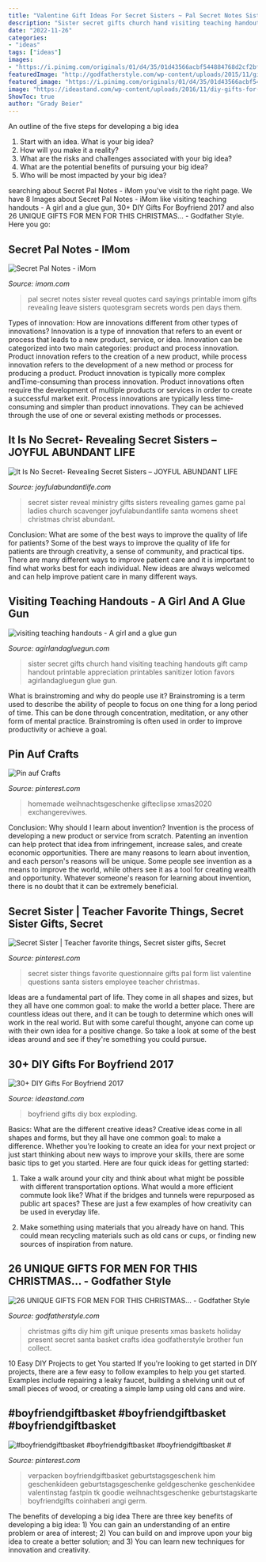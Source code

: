 ```yaml
---
title: "Valentine Gift Ideas For Secret Sisters ~ Pal Secret Notes Sister Reveal Quotes Card Sayings Printable Imom Gifts Revealing Leave Sisters Quotesgram Secrets Words Pen Days Them"
description: "Sister secret gifts church hand visiting teaching handouts gift camp handout printable appreciation printables sanitizer lotion favors agirlandagluegun glue gun"
date: "2022-11-26"
categories:
- "ideas"
tags: ["ideas"]
images:
- "https://i.pinimg.com/originals/01/d4/35/01d43566acbf544884768d2cf2bf82e8.jpg"
featuredImage: "http://godfatherstyle.com/wp-content/uploads/2015/11/gift-ideas-christmas.jpg"
featured_image: "https://i.pinimg.com/originals/01/d4/35/01d43566acbf544884768d2cf2bf82e8.jpg"
image: "https://ideastand.com/wp-content/uploads/2016/11/diy-gifts-for-boyfriend/12-diy-gifts-for-boyfriend.jpg"
ShowToc: true
author: "Grady Beier"
---
```



An outline of the five steps for developing a big idea
1. Start with an idea. What is your big idea?
2. How will you make it a reality?
3. What are the risks and challenges associated with your big idea?
4. What are the potential benefits of pursuing your big idea?
5. Who will be most impacted by your big idea?

	

		
searching about Secret Pal Notes - iMom you've visit to the right page. We have 8 Images about Secret Pal Notes - iMom like visiting teaching handouts - A girl and a glue gun, 30+ DIY Gifts For Boyfriend 2017 and also 26 UNIQUE GIFTS FOR MEN FOR THIS CHRISTMAS... - Godfather Style. Here you go:
		
    
## Secret Pal Notes - IMom

<img loading=lazy src="http://www.imom.com/wp-content/uploads/2014/09/imom_secret_pal_notes_600px.jpg" onerror="this.onerror=null;this.src='https://tse2.mm.bing.net/th?id=OIP.ERY-QrI4bcI3JMvR_WdN0gHaJk&amp;pid=15.1';" alt="Secret Pal Notes - iMom">

_Source: imom.com_

>pal secret notes sister reveal quotes card sayings printable imom gifts revealing leave sisters quotesgram secrets words pen days them. 

	

Types of innovation: How are innovations different from other types of innovations?
Innovation is a type of innovation that refers to an event or process that leads to a new product, service, or idea. Innovation can be categorized into two main categories: product and process innovation. Product innovation refers to the creation of a new product, while process innovation refers to the development of a new method or process for producing a product. 
Product innovation is typically more complex andTime-consuming than process innovation. Product innovations often require the development of multiple products or services in order to create a successful market exit. Process innovations are typically less time-consuming and simpler than product innovations. They can be achieved through the use of one or several existing methods or processes.

    
## It Is No Secret- Revealing Secret Sisters – JOYFUL ABUNDANT LIFE

<img loading=lazy src="https://i2.wp.com/www.joyfulabundantlife.com/wp-content/uploads/2012/06/Secret-Sister-Reveal-Games-It-Is-No-Secret-picture-for-blog.jpg?fit=761%2C1200&amp;ssl=1" onerror="this.onerror=null;this.src='https://tse3.mm.bing.net/th?id=OIP.fNFSHw-o5cAlYe6modFm-wHaLr&amp;pid=15.1';" alt="It Is No Secret- Revealing Secret Sisters – JOYFUL ABUNDANT LIFE">

_Source: joyfulabundantlife.com_

>secret sister reveal ministry gifts sisters revealing games game pal ladies church scavenger joyfulabundantlife santa womens sheet christmas christ abundant. 

	

Conclusion: What are some of the best ways to improve the quality of life for patients?
Some of the best ways to improve the quality of life for patients are through creativity, a sense of community, and practical tips. There are many different ways to improve patient care and it is important to find what works best for each individual. New ideas are always welcomed and can help improve patient care in many different ways.

    
## Visiting Teaching Handouts - A Girl And A Glue Gun

<img loading=lazy src="http://www.agirlandagluegun.com/wp-content/uploads/2015/02/hand-printable-handout.jpg" onerror="this.onerror=null;this.src='https://tse4.mm.bing.net/th?id=OIP.KIyKMnEkkV8b44NbjQJQsgHaKv&amp;pid=15.1';" alt="visiting teaching handouts - A girl and a glue gun">

_Source: agirlandagluegun.com_

>sister secret gifts church hand visiting teaching handouts gift camp handout printable appreciation printables sanitizer lotion favors agirlandagluegun glue gun. 

	

What is brainstroming and why do people use it?
Brainstroming is a term used to describe the ability of people to focus on one thing for a long period of time. This can be done through concentration, meditation, or any other form of mental practice. Brainstroming is often used in order to improve productivity or achieve a goal.

    
## Pin Auf Crafts

<img loading=lazy src="https://i.pinimg.com/originals/01/d4/35/01d43566acbf544884768d2cf2bf82e8.jpg" onerror="this.onerror=null;this.src='https://tse1.mm.bing.net/th?id=OIP.TCx99yR-8W5Hi3v2EZDA7gHaJ4&amp;pid=15.1';" alt="Pin auf Crafts">

_Source: pinterest.com_

>homemade weihnachtsgeschenke gifteclipse xmas2020 exchangereviwes. 

	

Conclusion: Why should I learn about invention?
Invention is the process of developing a new product or service from scratch. Patenting an invention can help protect that idea from infringement, increase sales, and create economic opportunities. There are many reasons to learn about invention, and each person's reasons will be unique. Some people see invention as a means to improve the world, while others see it as a tool for creating wealth and opportunity. Whatever someone's reason for learning about invention, there is no doubt that it can be extremely beneficial.

    
## Secret Sister | Teacher Favorite Things, Secret Sister Gifts, Secret

<img loading=lazy src="https://i.pinimg.com/736x/2b/a1/4f/2ba14fcd52f9b2ecc57f3ae961f082f3.jpg" onerror="this.onerror=null;this.src='https://tse1.mm.bing.net/th?id=OIP.bP4vfDGmK-2ufvkgVHuGUAHaK8&amp;pid=15.1';" alt="Secret Sister | Teacher favorite things, Secret sister gifts, Secret">

_Source: pinterest.com_

>secret sister things favorite questionnaire gifts pal form list valentine questions santa sisters employee teacher christmas. 

	

Ideas are a fundamental part of life. They come in all shapes and sizes, but they all have one common goal: to make the world a better place. There are countless ideas out there, and it can be tough to determine which ones will work in the real world. But with some careful thought, anyone can come up with their own idea for a positive change. So take a look at some of the best ideas around and see if they're something you could pursue.

    
## 30+ DIY Gifts For Boyfriend 2017

<img loading=lazy src="https://ideastand.com/wp-content/uploads/2016/11/diy-gifts-for-boyfriend/12-diy-gifts-for-boyfriend.jpg" onerror="this.onerror=null;this.src='https://tse1.mm.bing.net/th?id=OIP.ZdPhG_Iz7qalhFFCSaOoWgHaJ6&amp;pid=15.1';" alt="30+ DIY Gifts For Boyfriend 2017">

_Source: ideastand.com_

>boyfriend gifts diy box exploding. 

	

Basics: What are the different creative ideas?
Creative ideas come in all shapes and forms, but they all have one common goal: to make a difference. Whether you’re looking to create an idea for your next project or just start thinking about new ways to improve your skills, there are some basic tips to get you started. Here are four quick ideas for getting started:
1. Take a walk around your city and think about what might be possible with different transportation options. What would a more efficient commute look like? What if the bridges and tunnels were repurposed as public art spaces? These are just a few examples of how creativity can be used in everyday life.

2. Make something using materials that you already have on hand. This could mean recycling materials such as old cans or cups, or finding new sources of inspiration from nature.

    
## 26 UNIQUE GIFTS FOR MEN FOR THIS CHRISTMAS... - Godfather Style

<img loading=lazy src="http://godfatherstyle.com/wp-content/uploads/2015/11/gift-ideas-christmas.jpg" onerror="this.onerror=null;this.src='https://tse4.mm.bing.net/th?id=OIP.ffZrFF6B2k8GmHe72XwQJwHaJ4&amp;pid=15.1';" alt="26 UNIQUE GIFTS FOR MEN FOR THIS CHRISTMAS... - Godfather Style">

_Source: godfatherstyle.com_

>christmas gifts diy him gift unique presents xmas baskets holiday present secret santa basket crafts idea godfatherstyle brother fun collect. 

	

10 Easy DIY Projects to get You started
If you're looking to get started in DIY projects, there are a few easy to follow examples to help you get started. Examples include repairing a leaky faucet, building a shelving unit out of small pieces of wood, or creating a simple lamp using old cans and wire.

    
## #boyfriendgiftbasket #boyfriendgiftbasket #boyfriendgiftbasket #

<img loading=lazy src="https://i.pinimg.com/originals/83/1e/09/831e09f617498e9df341c39f0e9b5069.jpg" onerror="this.onerror=null;this.src='https://tse1.mm.bing.net/th?id=OIP.asE2BP8d0ebzCiR0YR9U3AHaJ4&amp;pid=15.1';" alt="#boyfriendgiftbasket #boyfriendgiftbasket #boyfriendgiftbasket #">

_Source: pinterest.com_

>verpacken boyfriendgiftbasket geburtstagsgeschenk him geschenkideen geburtstagsgeschenke geldgeschenke geschenkidee valentinstag fastpin tk goodie weihnachtsgeschenke geburtstagskarte boyfriendgifts coinhaberi angi germ. 

	

The benefits of developing a big idea
There are three key benefits of developing a big idea: 1) You can gain an understanding of an entire problem or area of interest; 2) You can build on and improve upon your big idea to create a better solution; and 3) You can learn new techniques for innovation and creativity.

